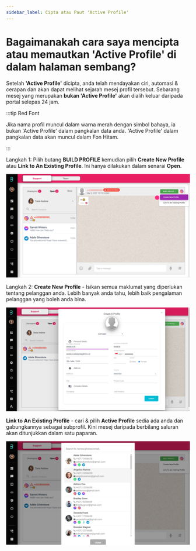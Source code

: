 ```yaml
---
sidebar_label: Cipta atau Paut 'Active Profile'
---
```

# Bagaimanakah cara saya mencipta atau memautkan 'Active Profile' di dalam halaman sembang?

Setelah **'Active Profile'** dicipta, anda telah mendayakan ciri, automasi & cerapan dan akan dapat melihat sejarah mesej profil tersebut.
Sebarang mesej yang merupakan **bukan 'Active Profile'** akan dialih keluar daripada portal selepas 24 jam. 

:::tip Red Font

Jika nama profil muncul dalam warna merah dengan simbol bahaya, ia bukan 'Active Profile' dalam pangkalan data anda. 'Active Profile' dalam pangkalan data akan muncul dalam Fon Hitam.

:::

Langkah 1: Pilih butang **BUILD PROFILE** kemudian pilih **Create New Profile** atau **Link to An Existing Profile**. Ini hanya dilakukan dalam senarai **Open**. 

![image info](../../../static/img/q5/step1.png)

Langkah 2: **Create New Profile** - Isikan semua maklumat yang diperlukan tentang pelanggan anda. Lebih banyak anda tahu, lebih baik pengalaman pelanggan yang boleh anda bina.  

![image info](../../../static/img/q5/step2.png)

**Link to An Existing Profile** - cari & pilih **Active Profile** sedia ada anda dan gabungkannya sebagai subprofil. Kini mesej daripada berbilang saluran akan ditunjukkan dalam satu paparan.  

![image info](../../../static/img/q5/step3.png)